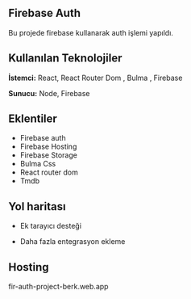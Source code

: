 ## Firebase Auth

Bu projede firebase kullanarak auth işlemi yapıldı.

## Kullanılan Teknolojiler

**İstemci:** React, React Router Dom , Bulma , Firebase

**Sunucu:** Node, Firebase

## Eklentiler

- Firebase auth
- Firebase Hosting
- Firebase Storage
- Bulma Css
- React router dom
- Tmdb

## Yol haritası

- Ek tarayıcı desteği

- Daha fazla entegrasyon ekleme


## Hosting

fir-auth-project-berk.web.app
